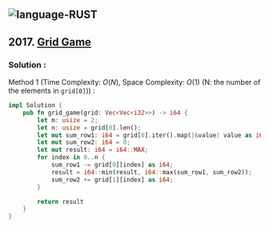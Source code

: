 ![language-RUST](https://img.shields.io/badge/RUST-8d4004?style=for-the-badge&logo=RUST)
---

## 2017. [Grid Game](https://leetcode.com/problems/grid-game)

### Solution :

Method 1 (Time Complexity: $O(N)$, Space Complexity: $O(1)$ (N: the number of the elements in `grid[0]`)) :
```rust
impl Solution {
    pub fn grid_game(grid: Vec<Vec<i32>>) -> i64 {
        let m: usize = 2;
        let n: usize = grid[0].len();
        let mut sum_row1: i64 = grid[0].iter().map(|&value| value as i64).sum();
        let mut sum_row2: i64 = 0;
        let mut result: i64 = i64::MAX;
        for index in 0..n {
            sum_row1 -= grid[0][index] as i64;
            result = i64::min(result, i64::max(sum_row1, sum_row2));
            sum_row2 += grid[1][index] as i64;
        }

        return result
    }
}
```

